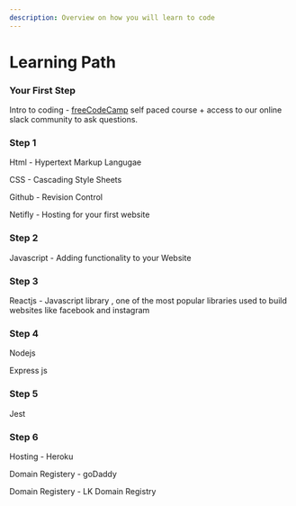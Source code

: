 ```yaml
---
description: Overview on how you will learn to code
---
```


# Learning Path

### Your First Step

Intro to coding - [freeCodeCamp](https://www.freecodecamp.org) self paced course + access to our online slack community to ask questions.

### Step 1

Html - Hypertext Markup Langugae

CSS - Cascading Style Sheets

Github - Revision Control

Netifly - Hosting for your first website&#x20;

### Step 2

Javascript - Adding functionality to your Website

### Step 3

Reactjs - Javascript library , one of the most popular libraries used to build websites like facebook and instagram

### Step 4

Nodejs

Express js

### Step 5

Jest

### Step 6

Hosting - Heroku

Domain Registery - goDaddy

Domain Registery - LK Domain Registry

